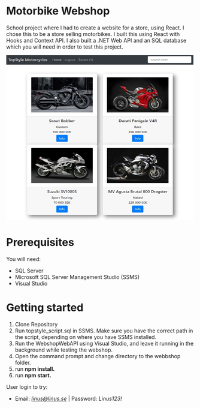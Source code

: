 # Motorbike Webshop
School project where I had to create a website for a store, using React. I chose this to be a store selling motorbikes. I built this using React with Hooks and Context API. I also built a .NET Web API and an SQL database which you will need in order to test this project.

<img src="https://github.com/pops-git/webbshop/blob/master/Images/Products.jpg" alt="motorbikes" width="500" height="440">


# Prerequisites

You will need:
* SQL Server
* Microsoft SQL Server Management Studio (SSMS)
* Visual Studio

# Getting started

1. Clone Repository
2. Run topstyle_script.sql in SSMS. Make sure you have the correct path in the script, depending on where you have SSMS installed.
3. Run the WebshopWebAPI using Visual Studio, and leave it running in the background while testing the webshop.
4. Open the command prompt and change directory to the webbshop folder.
5. run **npm install.**
6. run **npm start.**

User login to try:
* Email: *linus@linus.se* | Password: *Linus123!*
